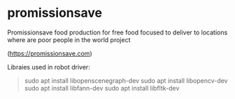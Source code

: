# promissionsave
Promissionsave food production for free food focused to deliver to locations where are poor people in the world project 

(https://promissionsave.com)


Libraies used in robot driver:

> sudo apt install libopenscenegraph-dev
> sudo apt install libopencv-dev
> sudo apt install libfann-dev
> sudo apt install libfltk-dev
